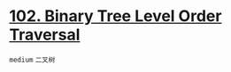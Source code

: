 # [102. Binary Tree Level Order Traversal](https://leetcode.com/problems/binary-tree-level-order-traversal/)


`medium` `二叉树`
